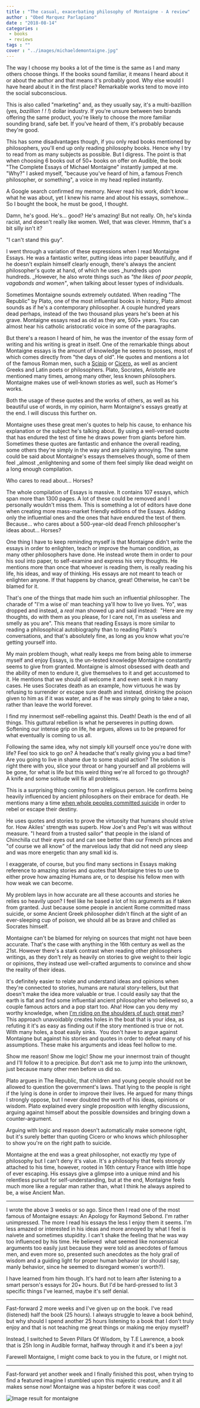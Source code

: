 ```yaml
---
title : "The casual, exacerbating philosophy of Montaigne - A review"
author : "Obed Marquez Parlapiano"
date : "2018-08-14"
categories : 
 - books
 - reviews
tags : ""
cover : "../images/michaeldemontaigne.jpg"
---
```


The way I choose my books a lot of the time is the same as I and many others choose things. If the books sound familiar, it means I heard about it or about the author and that means it's probably good. Why else would I have heard about it in the first place? Remarkable works tend to move into the social subconscious.

This is also called "marketing" and, as they usually say, it's a multi-bazillion (yes, _bazillion ! ! !_) dollar industry. If you're unsure between two brands offering the same product, you're likely to choose the more familiar sounding brand, safe bet. If you've heard of them, it's probably because they're good.

This has some disadvantages though, if you only read books mentioned by philosophers, you'll end up only reading philosophy books. Hence why I try to read from as many subjects as possible. But I digress. The point is that when choosing 6 books out of 50+ books on offer on Audible, the book "The Complete Essays of Michael Montaigne" instantly jumped at me. "Why?" I asked myself, "because you've heard of him, a famous French philosopher, or something", a voice in my head replied instantly.

A Google search confirmed my memory. Never read his work, didn't know what he was about, yet I knew his name and about his essays, somehow... So I bought the book, he must be good, I thought.

Damn, he's good. He's... good? He's amazing! But not really. Oh, he's kinda racist, and doesn't really like women. Well, that was clever. Hmmm, that's a bit silly isn't it?

"I can't stand this guy".

I went through a variation of these expressions when I read Montaigne Essays. He was a fantastic writer, putting ideas into paper beautifully, and if he doesn't explain himself clearly enough, there's always the ancient philosopher's quote at hand, of which he uses _hundreds upon hundreds. _However, he also wrote things such as _"the likes of poor people, vagabonds and women"_, when talking about lesser types of individuals.

Sometimes Montaigne sounds extremely outdated. When reading "The Republic" by Plato, one of the most influential books in history, Plato almost sounds as if he's a contemporary philosopher. A couple hundred years dead perhaps, instead of the two thousand plus years he's been at his grave. Montaigne essays read as old as they are, 500+ years. You can almost hear his catholic aristocratic voice in some of the paragraphs.

But there's a reason I heard of him, he was the inventor of the essay form of writing and his writing is great in itself. One of the remarkable things about Montaigne essays is the amount of knowledge he seems to posses, most of which comes directly from "the days of old". He quotes and mentions a lot of the famous Roman men, such a [Scipio](https://en.wikipedia.org/wiki/Publius_Cornelius_Scipio) or [Cicero,](https://en.wikipedia.org/wiki/Cicero) as well as ancient Greeks and Latin poets or philosophers. Plato, Socrates, Aristotle are mentioned many times, among many other, less known philosophers. Montaigne makes use of well-known stories as well, such as Homer's works.

Both the usage of these quotes and the works of others, as well as his beautiful use of words, in my opinion, harm Montaigne's essays greatly at the end. I will discuss this further on.

Montaigne uses these great men's quotes to help his cause, to enhance his explanation or the subject he's talking about. By using a well-versed quote that has endured the test of time he draws power from giants before him. Sometimes these quotes are fantastic and enhance the overall reading, some others they're simply in the way and are plainly annoying. The same could be said about Montaigne's essays themselves though, some of them feel _almost _enlightening and some of them feel simply like dead weight on a long enough compilation.

Who cares to read about... Horses?

The whole compilation of Essays is massive. It contains 107 essays, which span more than 1300 pages. A lot of these could be removed and I personally wouldn't miss them. This is something a lot of editors have done when creating more mass-market friendly editions of the Essays. Adding only the influential ones and the ones that have endured the test of them. Because... who cares about a 500-year-old dead French philosopher's ideas about... Horses?

One thing I have to keep reminding myself is that Montaigne didn't write the essays in order to enlighten, teach or improve the human condition, as many other philosophers have done. He instead wrote them in order to pour his soul into paper, to self-examine and express his very thoughts. He mentions more than once that whoever is reading them, is really reading his life, his ideas, and way of thinking. His essays are not meant to teach or enlighten anyone. If that happens by chance, great! Otherwise, he can't be blamed for it.

That's one of the things that made him such an influential philosopher. The charade of "I'm a wise ol' man teaching ya'll how to live yo lives. Yo", was dropped and instead, a _real_ man showed up and said instead:  "Here are my thoughts, do with them as you please, for I care not, I'm as useless and smelly as you are". This means that reading Essays is more similar to reading a philosophical autobiography than to reading Plato's conversations, and that's absolutely fine, as long as you know what you're getting yourself into.

My main problem though, what really keeps me from being able to immerse myself and enjoy Essays, is the un-tested knowledge Montaigne constantly seems to give from granted. Montaigne is almost obsessed with death and the ability of men to endure it, give themselves to it and get accustomed to it. He mentions that we should all welcome it and even seek it in many cases. He uses Socrates death as an example, how virtuous he was by refusing to surrender or escape sure death and instead, drinking the poison given to him as if it was water, and as if he was simply going to take a nap, rather than leave the world forever.

I find my innermost self-rebelling against this. Death! Death is the end of all things. This guttural rebellion is what he perseveres in putting down. Softening our intense grip on life, he argues, allows us to be prepared for what eventually is coming to us all.

Following the same idea, why not simply kill yourself once you're done with life? Feel too sick to go on? A headache that's really giving you a bad time? Are you going to live in shame due to some stupid action? The solution is right there with you, slice your throat or hang yourself and all problems will be gone, for what is life but this weird thing we're all forced to go through? A knife and some solitude will fix all problems.

This is a surprising thing coming from a religious person. He confirms being heavily influenced by ancient philosophers on their embrace for death. He mentions many a time [when whole peoples committed suicide](https://en.wikipedia.org/wiki/Mass_suicide#Historical_mass_suicides) in order to rebel or escape their destiny.

He uses quotes and stories to prove the virtuosity that humans should strive for. How Akiles' strength was superb. How Joe's and Pep's wit was without measure. "I heard from a trusted sailor" that people in the island of Chinchilla cut their eyes out and can see better than our French princes and "of course we all know" of the marvelous lady that did not need any sleep and was more energetic than any small kid is.

I exaggerate, of course, but you find many sections in Essays making reference to amazing stories and quotes that Montaigne tries to use to either prove how amazing Humans are, or to despise his fellow men with how weak we can become.

My problem lays in how accurate are all these accounts and stories he relies so heavily upon? I feel like he based a lot of his arguments as if taken from granted. Just because some people in ancient Rome committed mass suicide, or some Ancient Greek philosopher didn't flinch at the sight of an ever-sleeping cup of poison, we should all be as brave and chilled as Socrates himself.

Montaigne can't be blamed for relying on sources that might not have been accurate. That's the case with anything in the 16th century as well as the 21st. However there's a stark contrast when reading other philosophers writings, as they don't rely as heavily on stories to give weight to their logic or opinions, they instead use well-crafted arguments to convince and show the reality of their ideas.

It's definitely easier to relate and understand ideas and opinions when they're connected to stories, humans are natural story-tellers, but that doesn't make the idea more valuable or true. I could easily say that the earth is flat and find some influential ancient philosopher who believed so, a couple famous actors and a pop start too. Aha! How can you deny my worthy knowledge, when [I'm riding on the shoulders of such great men](https://en.wikipedia.org/wiki/Standing_on_the_shoulders_of_giants)? This approach unavoidably creates holes in the boat that is your idea, as refuting it it's as easy as finding out if the story mentioned is true or not. With many holes, a boat easily sinks.  You don't have to argue against Montaigne but against his stories and quotes in order to defeat many of his assumptions. These make his arguments and ideas feel hollow to me.

Show me reason! Show me logic! Show me your innermost train of thought and I'll follow it to a precipice. But don't ask me to jump into the unknown, just because many other men before us did so.

Plato argues in The Republic, that children and young people should not be allowed to question the government's laws. That lying to the people is right if the lying is done in order to improve their lives. He argued for many things I strongly oppose, but I never doubted the worth of his ideas, opinions or wisdom. Plato explained every single proposition with lengthy discussions, arguing against himself about the possible downsides and bringing down a counter-argument.

Arguing with logic and reason doesn't automatically make someone right, but it's surely better than quoting Cicero or who knows which philosopher to show you're on the right path to suicide.

Montaigne at the end was a great philosopher, not exactly my type of philosophy but I can't deny it's value. It's a philosophy that feels strongly attached to his time, however, rooted in 16th century France with little hope of ever escaping. His essays give a glimpse into a unique mind and his relentless pursuit for self-understanding, but at the end, Montaigne feels much more like a regular man rather than, what I think he always aspired to be, a wise Ancient Man.

* * *

I wrote the above 3 weeks or so ago. Since then I read one of the most famous of Montaigne essays: An Apology for Raymond Sebond. I'm rather unimpressed. The more I read his essays the less I enjoy them it seems. I'm less amazed or interested in his ideas and more annoyed by what I feel is naivete and sometimes stupidity. I can't shake the feeling that he was way too influenced by his time. He believed  what seemed like nonsensical arguments too easily just because they were told as anecdotes of famous men, and even more so, presented such anecdotes as the holy grail of wisdom and a guiding light for proper human behavior (or should I say, manly behavior, since he seemed to disregard women's worth?).

I have learned from him though. It's hard not to learn after listening to a smart person's essays for 20+ hours. But I'd be hard-pressed to list 3 specific things I've learned, maybe it's self denial.

* * *

Fast-forward 2 more weeks and I've given up on the book. I've read (listened) half the book (25 hours). I always struggle to leave a book behind, but why should I spend another 25 hours listening to a book that I don't truly enjoy and that is not teaching me great things or making me enjoy myself?

Instead, I switched to Seven Pillars Of Wisdom, by T.E Lawrence, a book that is 25h long in Audible format, halfway through it and it's been a joy!

Farewell Montaigne, I might come back to you in the future, or I might not.

* * *

Fast-forward yet another week and I finally finished this post, when trying to find a featured imagine I stumbled upon this majestic creature, and it all makes sense now! Montaigne was a hipster before it was cool!

![Image result for montaigne](https://i0.wp.com/www.3ammagazine.com/3am//wp-content/uploads/2016/04/Montaigne.jpg?resize=330%2C431&ssl=1)

